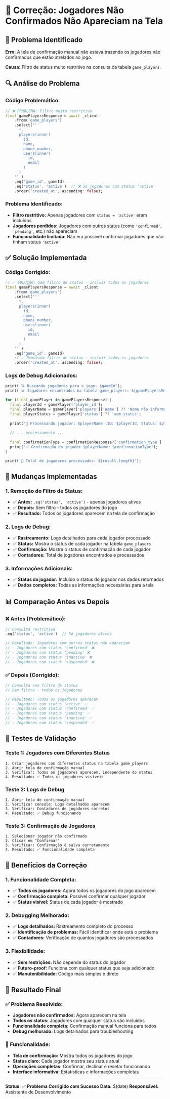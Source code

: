 # 🔧 Correção: Jogadores Não Confirmados Não Apareciam na Tela

## 🎯 **Problema Identificado**

**Erro:** A tela de confirmação manual não estava trazendo os jogadores não confirmados que estão atrelados ao jogo.

**Causa:** Filtro de status muito restritivo na consulta da tabela `game_players`.

## 🔍 **Análise do Problema**

### **Código Problemático:**
```dart
// ❌ PROBLEMA: Filtro muito restritivo
final gamePlayersResponse = await _client
    .from('game_players')
    .select('''
      *,
      players!inner(
        id,
        name,
        phone_number,
        users!inner(
          id,
          email
        )
      )
    ''')
    .eq('game_id', gameId)
    .eq('status', 'active')  // ❌ Só jogadores com status 'active'
    .order('created_at', ascending: false);
```

### **Problema Identificado:**
- **Filtro restritivo:** Apenas jogadores com `status = 'active'` eram incluídos
- **Jogadores perdidos:** Jogadores com outros status (como `'confirmed'`, `'pending'`, etc.) não apareciam
- **Funcionalidade limitada:** Não era possível confirmar jogadores que não tinham status `'active'`

## ✅ **Solução Implementada**

### **Código Corrigido:**
```dart
// ✅ SOLUÇÃO: Sem filtro de status - incluir todos os jogadores
final gamePlayersResponse = await _client
    .from('game_players')
    .select('''
      *,
      players!inner(
        id,
        name,
        phone_number,
        users!inner(
          id,
          email
        )
      )
    ''')
    .eq('game_id', gameId)
    // ✅ Removido filtro de status - incluir todos os jogadores
    .order('created_at', ascending: false);
```

### **Logs de Debug Adicionados:**
```dart
print('🔍 Buscando jogadores para o jogo: $gameId');
print('📊 Jogadores encontrados na tabela game_players: ${gamePlayersResponse.length}');

for (final gamePlayer in gamePlayersResponse) {
  final playerId = gamePlayer['player_id'];
  final playerName = gamePlayer['players']['name'] ?? 'Nome não informado';
  final playerStatus = gamePlayer['status'] ?? 'sem status';
  
  print('👤 Processando jogador: $playerName (ID: $playerId, Status: $playerStatus)');
  
  // ... processamento ...
  
  final confirmationType = confirmationResponse?['confirmation_type'] ?? 'pending';
  print('✅ Confirmação do jogador $playerName: $confirmationType');
}

print('🎯 Total de jogadores processados: ${result.length}');
```

## 🔧 **Mudanças Implementadas**

### **1. Remoção do Filtro de Status:**
- ✅ **Antes:** `.eq('status', 'active')` - apenas jogadores ativos
- ✅ **Depois:** Sem filtro - todos os jogadores do jogo
- ✅ **Resultado:** Todos os jogadores aparecem na tela de confirmação

### **2. Logs de Debug:**
- ✅ **Rastreamento:** Logs detalhados para cada jogador processado
- ✅ **Status:** Mostra o status de cada jogador na tabela `game_players`
- ✅ **Confirmação:** Mostra o status de confirmação de cada jogador
- ✅ **Contadores:** Total de jogadores encontrados e processados

### **3. Informações Adicionais:**
- ✅ **Status do jogador:** Incluído o status do jogador nos dados retornados
- ✅ **Dados completos:** Todas as informações necessárias para a tela

## 📊 **Comparação Antes vs Depois**

### **❌ Antes (Problemático):**
```dart
// Consulta restritiva
.eq('status', 'active')  // Só jogadores ativos

// Resultado: Jogadores com outros status não apareciam
// - Jogadores com status 'confirmed' ❌
// - Jogadores com status 'pending' ❌  
// - Jogadores com status 'inactive' ❌
// - Jogadores com status 'suspended' ❌
```

### **✅ Depois (Corrigido):**
```dart
// Consulta sem filtro de status
// Sem filtro - todos os jogadores

// Resultado: Todos os jogadores aparecem
// - Jogadores com status 'active' ✅
// - Jogadores com status 'confirmed' ✅
// - Jogadores com status 'pending' ✅
// - Jogadores com status 'inactive' ✅
// - Jogadores com status 'suspended' ✅
```

## 🧪 **Testes de Validação**

### **Teste 1: Jogadores com Diferentes Status**
```
1. Criar jogadores com diferentes status na tabela game_players
2. Abrir tela de confirmação manual
3. Verificar: Todos os jogadores aparecem, independente do status
4. Resultado: ✅ Todos os jogadores visíveis
```

### **Teste 2: Logs de Debug**
```
1. Abrir tela de confirmação manual
2. Verificar console: Logs detalhados aparecem
3. Verificar: Contadores de jogadores corretos
4. Resultado: ✅ Debug funcionando
```

### **Teste 3: Confirmação de Jogadores**
```
1. Selecionar jogador não confirmado
2. Clicar em "Confirmar"
3. Verificar: Confirmação é salva corretamente
4. Resultado: ✅ Funcionalidade completa
```

## 🎯 **Benefícios da Correção**

### **1. Funcionalidade Completa:**
- ✅ **Todos os jogadores:** Agora todos os jogadores do jogo aparecem
- ✅ **Confirmação completa:** Possível confirmar qualquer jogador
- ✅ **Status visível:** Status de cada jogador é mostrado

### **2. Debugging Melhorado:**
- ✅ **Logs detalhados:** Rastreamento completo do processo
- ✅ **Identificação de problemas:** Fácil identificar onde está o problema
- ✅ **Contadores:** Verificação de quantos jogadores são processados

### **3. Flexibilidade:**
- ✅ **Sem restrições:** Não depende do status do jogador
- ✅ **Futuro-proof:** Funciona com qualquer status que seja adicionado
- ✅ **Manutenibilidade:** Código mais simples e direto

## 🚀 **Resultado Final**

### **✅ Problema Resolvido:**
- **Jogadores não confirmados:** Agora aparecem na tela
- **Todos os status:** Jogadores com qualquer status são incluídos
- **Funcionalidade completa:** Confirmação manual funciona para todos
- **Debug melhorado:** Logs detalhados para troubleshooting

### **🎯 Funcionalidade:**
- **Tela de confirmação:** Mostra todos os jogadores do jogo
- **Status claro:** Cada jogador mostra seu status atual
- **Operações completas:** Confirmar, declinar e resetar funcionando
- **Interface informativa:** Estatísticas e informações completas

---

**Status:** ✅ **Problema Corrigido com Sucesso**
**Data:** $(date)
**Responsável:** Assistente de Desenvolvimento
